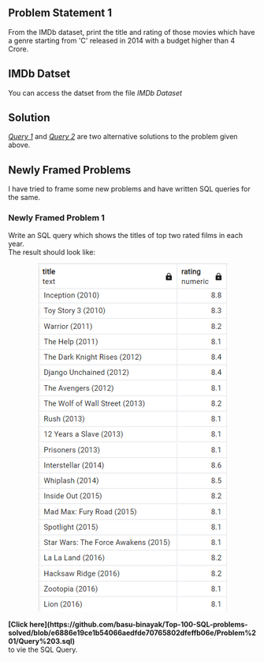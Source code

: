 ## Problem Statement 1
From the IMDb dataset, print the title and rating of those movies which have a genre starting from 'C' released in 2014 with a budget higher than 4 Crore.

## IMDb Datset
You can access the datset from the file <em>IMDb Dataset</em>

## Solution
<em>[Query 1](https://github.com/basu-binayak/Top-100-SQL-problems-solved/blob/5a2669cef671d25f79616d1a9f1ccc55d7f9c65d/Problem%201/Query%201.sql)</em> and <em>[Query 2](https://github.com/basu-binayak/Top-100-SQL-problems-solved/blob/e39e6943d9dc94a0363c49e30ca1298bdd975e55/Problem%201/Query%202.sql)</em> are two alternative solutions to the problem given above. 

## Newly Framed Problems
I have tried to frame some new problems and have written SQL queries for the same.

### Newly Framed Problem 1
Write an SQL query which shows the titles of top two rated films in each year.<br>
The result should look like:<br>
<p align="center">
  <img src="https://github.com/basu-binayak/Top-100-SQL-problems-solved/blob/6fad35c576792f0dfdba573ee82820df000046af/Problem%201/Screenshot%202023-03-13%20184218.png">
</p>
<strong>[Click here](https://github.com/basu-binayak/Top-100-SQL-problems-solved/blob/e6886e19ce1b54066aedfde70765802dfeffb06e/Problem%201/Query%203.sql)</strong><br> to vie the SQL Query. 




